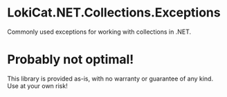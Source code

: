 # LokiCat.NET.Collections.Exceptions

Commonly used exceptions for working with collections in .NET.

# Probably not optimal!

This library is provided as-is, with no warranty or guarantee of any kind. Use at your own risk!